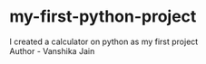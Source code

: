# my-first-python-project
I created a calculator on python as my first project 
<br>
Author - Vanshika Jain


